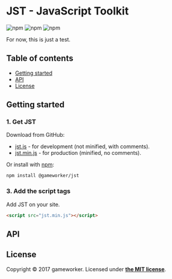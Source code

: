 # JST - JavaScript Toolkit
![npm](https://img.shields.io/npm/v/@gameworker/jst.svg)
![npm](https://img.shields.io/travis/gameworker/jst.svg)
![npm](https://img.shields.io/npm/l/@gameworker/jst.svg)


For now, this is just a test.

## Table of contents

* [Getting started](#getting-started)
* [API](#api)
* [License](#license)


## Getting started

### 1. Get JST

Download from GitHub:
* [jst.js](https://raw.githubusercontent.com/gameworker/jst/0.1.4/jst.js) - for development (not minified, with comments).
* [jst.min.js](https://raw.githubusercontent.com/gameworker/jst/0.1.4/jst.min.js) - for production (minified, no comments).

Or install with [npm](https://www.npmjs.com/):

```bash
npm install @gameworker/jst
```

### 3. Add the script tags

Add JST on your site.

```html
<script src="jst.min.js"></script>
```

## API


## License

Copyright &copy; 2017 gameworker. Licensed under **[the MIT license](LICENSE.md)**.